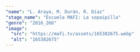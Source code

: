 ```yaml
---
"name": "L. Araya, M. Durán, R. Díaz"
"stage_name": "Escuela MAFI: La sopaipilla"
"genre": "2016_266"
"image":
  "src": "https://mafi.tv/assets/165382675.webp"
  "alt": "165382675"
---
```

